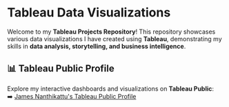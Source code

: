 # Tableau Data Visualizations

Welcome to my **Tableau Projects Repository**! This repository showcases various data visualizations I have created using **Tableau**, demonstrating my skills in **data analysis, storytelling, and business intelligence**.

## 📊 Tableau Public Profile  
Explore my interactive dashboards and visualizations on **Tableau Public**:  
➡️ <a href="https://public.tableau.com/app/profile/james.nanthikattu5986/vizzes" target="_blank">James Nanthikattu's Tableau Public Profile</a>



